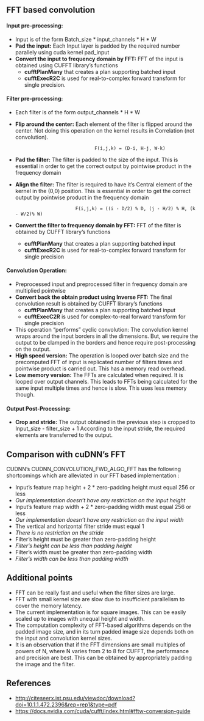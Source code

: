 ## FFT based convolution
#### Input pre-processing:
* Input is of the form Batch_size * input_channels * H * W
* **Pad the input:** Each Input layer is padded by the required number parallely using cuda kernel pad_input
* **Convert the input to frequency domain by FFT:** FFT of the input is obtained using CUFFT library’s functions 
  * **cufftPlanMany** that creates a plan supporting batched input
  * **cufftExecR2C** is used for real-to-complex forward transform for single precision.

#### Filter pre-processing:
* Each filter is of the form output_channels * H * W 
* **Flip around the center:** Each element of the filter is flipped around the center. Not doing this operation on the kernel results in Correlation (not convolution).
				
                                   F(i,j,k) = (D-i, H-j, W-k)

* **Pad the filter:** The filter is padded to the size of the input. This is essential in order to get the correct output by pointwise product in the frequency domain  
* **Align the filter:** The filter is required to have it’s Central element of the kernel in the (0,0) position. This is essential in order to get the correct output by pointwise product in the frequency domain

                            F(i,j,k) = ((i - D/2) % D, (j - H/2) % H, (k - W/2)% W)

* **Convert the filter to frequency domain by FFT:** FFT of the filter is obtained by CUFFT library’s functions 
  * **cufftPlanMany** that creates a plan supporting batched input
  * **cufftExecR2C** is used for real-to-complex forward transform for single precision

#### Convolution Operation:
* Preprocessed input and preprocessed filter in frequency domain are multiplied pointwise
* **Convert back the obtain product using Inverse FFT:** The final convolution result is obtained by CUFFT library’s functions 
  * **cufftPlanMany** that creates a plan supporting batched input
  * **cufftExecC2R** is used for complex-to-real forward transform for single precision
* This operation “performs” cyclic convolution: The convolution kernel wraps around the input borders in all the dimensions. But, we require the output to be clamped in the borders and hence require post-processing on the output.
* **High speed version:** The operation is looped over batch size and the precomputed FFT of input is replicated number of filters times and pointwise product is carried out.  This has a memory read overhead.
* **Low memory version:** The FFTs are calculated when required. It is looped over output channels. This leads to FFTs being calculated for the same input multiple times and hence is slow. This uses less memory though.

#### Output Post-Processing:
* **Crop and stride:** The output obtained in the previous step is cropped to Input_size - filter_size + 1  According to the input stride, the required elements are transferred to the output.

## Comparison with cuDNN’s FFT  
CUDNN’s CUDNN_CONVOLUTION_FWD_ALGO_FFT has the following shortcomings which are alleviated in our FFT based implementation :
* Input’s feature map height + 2 * zero-padding height must equal 256 or less
* _Our implementation doesn’t have any restriction on the input height_
* Input’s feature map width + 2 * zero-padding width must equal 256 or less
* _Our implementation doesn’t have any restriction on the input width_
* The vertical and horizontal filter stride must equal 1
* _There is no restriction on the stride_ 
* Filter’s height must be greater than zero-padding height 
* _Filter’s height can be less than padding height_ 
* Filter’s width must be greater than zero-padding width
* _Filter’s width can be less than padding width_

## Additional points
* FFT can be really fast and useful when the filter sizes are large.
* FFT with small kernel size are slow due to insufficient parallelism to cover the memory latency.
* The current implementation is for square images. This can be easily scaled up to images with unequal height and width.
* The computation complexity of FFT-based algorithms depends on the padded image size, and in its turn padded image size depends both on the input and convolution kernel sizes.
* It is an observation that if the FFT dimensions are small multiples of powers of N, where N varies from 2 to 8 for CUFFT, the performance and precision are best. This can be obtained by appropriately padding the image and the filter.

## References
* http://citeseerx.ist.psu.edu/viewdoc/download?doi=10.1.1.472.2396&rep=rep1&type=pdf
* https://docs.nvidia.com/cuda/cufft/index.html#fftw-conversion-guide
